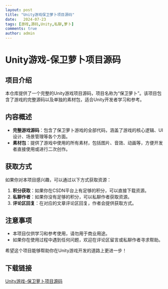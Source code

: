 ```yaml
---
layout: post
title: "Unity游戏保卫萝卜项目源码"
date:   2024-07-23
tags: [游戏,源码,Unity,私聊,萝卜]
comments: true
author: admin
---
```

# Unity游戏-保卫萝卜项目源码

## 项目介绍

本仓库提供了一个完整的Unity游戏项目源码，项目名称为“保卫萝卜”。该项目包含了游戏的完整源码以及单独的素材包，适合Unity开发者学习和参考。

## 内容概述

- **完整游戏源码**：包含了保卫萝卜游戏的全部代码，涵盖了游戏的核心逻辑、UI设计、场景管理等各个方面。
- **素材包**：提供了游戏中使用的所有素材，包括图片、音效、动画等，方便开发者直接使用或进行二次创作。

## 获取方式

如果你对本项目感兴趣，可以通过以下方式获取资源：

1. **积分获取**：如果你在CSDN平台上有足够的积分，可以直接下载资源。
2. **私聊作者**：如果你没有足够的积分，可以私聊作者获取资源。
3. **评论区回复**：在对应的文章评论区回复，作者会提供获取方式。

## 注意事项

- 本项目仅供学习和参考使用，请勿用于商业用途。
- 如果你在使用过程中遇到任何问题，欢迎在评论区留言或私聊作者寻求帮助。

希望这个项目能够帮助你在Unity游戏开发的道路上更进一步！

## 下载链接

[Unity游戏-保卫萝卜项目源码](https://pan.quark.cn/s/723dec0e2142)